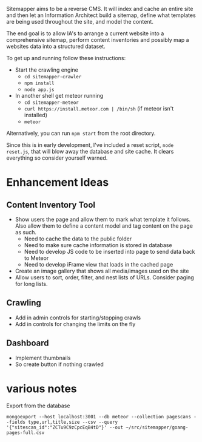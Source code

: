 Sitemapper aims to be a reverse CMS. It will index and cache an entire site and then let an Information Architect build a sitemap, define what templates are being used throughout the site, and model the content.

The end goal is to allow IA's to arrange a current website into a comprehensive sitemap, perform content inventories and possibly map a websites data into a structured dataset.

To get up and running follow these instructions:

- Start the crawling engine
  - `cd sitemapper-crawler`
  - `npm install`
  - `node app.js`
- In another shell get meteor running
  - `cd sitemapper-meteor`
  - `curl https://install.meteor.com | /bin/sh` (if meteor isn't installed)
  - `meteor`

Alternatively, you can run `npm start` from the root directory.

Since this is in early development, I've included a reset script, `node reset.js`, that will blow away the database and site cache. It clears everything so consider yourself warned.

# Enhancement Ideas

## Content Inventory Tool

- Show users the page and allow them to mark what template it follows. Also allow them to define a content model and tag content on the page as such.
  - Need to cache the data to the public folder
  - Need to make sure cache information is stored in database
  - Need to develop JS code to be inserted into page to send data back to Meteor
  - Need to develop iFrame view that loads in the cached page
- Create an image gallery that shows all media/images used on the site
- Allow users to sort, order, filter, and nest lists of URLs. Consider paging for long lists.

## Crawling

- Add in admin controls for starting/stopping crawls
- Add in controls for changing the limits on the fly

## Dashboard

- Implement thumbnails
- So create button if nothing crawled

# various notes

Export from the database

`mongoexport --host localhost:3001 --db meteor --collection pagescans --fields type,url,title,size --csv --query '{"sitescan_id":"ZCTu9C9zCpcEqB4tD"}' --out ~/src/sitemapper/goang-pages-full.csv`